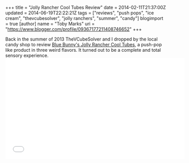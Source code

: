 +++
title = "Jolly Rancher Cool Tubes Review"
date = 2014-02-11T21:37:00Z
updated = 2014-06-19T22:22:21Z
tags = ["reviews", "push pops", "ice cream", "thevcubesolver", "jolly ranchers", "summer", "candy"]
blogimport = true 
[author]
	name = "Toby Marks"
	uri = "https://www.blogger.com/profile/09367177211408746652"
+++

<span style="font-family: inherit;">Back in the summer of 2013 TheVCubeSolver and I dropped by the local candy shop to review <a href="http://www.bluebunny.com/Products/d/Jolly_Rancher_Cool_Tubes">Blue Bunny's Jolly Rancher Cool Tubes</a>, a push-pop like product in three weird flavors. It turned out to be a complete and total sensory experience.  <iframe allowfullscreen="" frameborder="0" height="315" src="//www.youtube.com/embed/6oEA207lVsc" width="560"></iframe></span>
